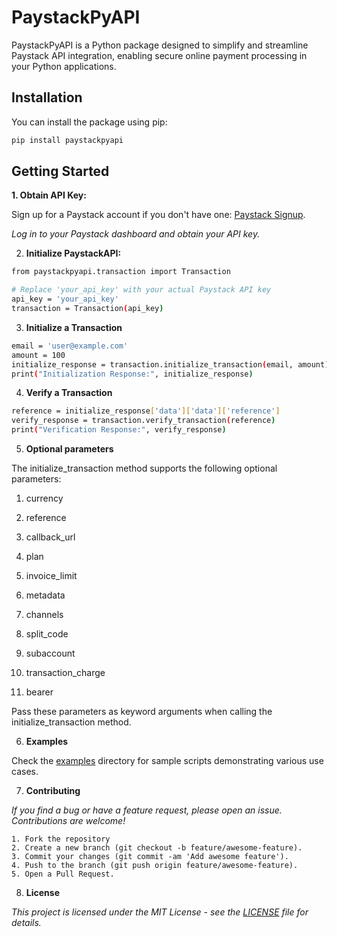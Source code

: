 # PaystackPyAPI

PaystackPyAPI is a Python package designed to simplify and streamline Paystack API integration, enabling secure online payment processing in your Python applications.

## Installation

You can install the package using pip:

```bash
pip install paystackpyapi
```

##  Getting Started

**1. Obtain API Key:**

Sign up for a Paystack account if you don't have one: [Paystack Signup](https://dashboard.paystack.com/#/signup).

_Log in to your Paystack dashboard and obtain your API key._

2. **Initialize PaystackAPI:**

```bash
from paystackpyapi.transaction import Transaction

# Replace 'your_api_key' with your actual Paystack API key
api_key = 'your_api_key'
transaction = Transaction(api_key)

```

3. **Initialize a Transaction**

```bash
email = 'user@example.com'
amount = 100
initialize_response = transaction.initialize_transaction(email, amount)
print("Initialization Response:", initialize_response)
```

4. **Verify a Transaction**
```bash
reference = initialize_response['data']['data']['reference']
verify_response = transaction.verify_transaction(reference)
print("Verification Response:", verify_response)

```

5. **Optional parameters**

The initialize_transaction method supports the following optional parameters:

1. currency

2. reference

3. callback_url

4. plan

5. invoice_limit

6. metadata

7. channels

8. split_code

9. subaccount

10. transaction_charge

11. bearer

Pass these parameters as keyword arguments when calling the initialize_transaction method.

6. **Examples**

Check the [examples](./examples) directory for sample scripts demonstrating various use cases.

7. **Contributing**

_If you find a bug or have a feature request, please open an issue. Contributions are welcome!_
    
    1. Fork the repository
    2. Create a new branch (git checkout -b feature/awesome-feature).
    3. Commit your changes (git commit -am 'Add awesome feature').
    4. Push to the branch (git push origin feature/awesome-feature).
    5. Open a Pull Request.

8. **License**

_This project is licensed under the MIT License - see the [LICENSE](./LICENSE) file for details._